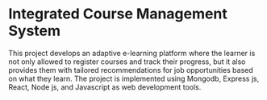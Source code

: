 # Integrated Course Management System

This project develops an adaptive e-learning platform where the learner is not only allowed to register courses and track their progress,
but it also provides them with tailored recommendations for job opportunities based on what they learn.
The project is implemented using Mongodb, Express js, React, Node js, and Javascript as web development tools.
